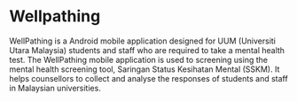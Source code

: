 # Wellpathing

WellPathing is a Android mobile application designed for UUM (Universiti Utara Malaysia) students and staff who are required to take a mental health test. The WellPathing mobile application is used to screening using the mental health screening tool, Saringan Status Kesihatan Mental (SSKM). It helps counsellors to collect and analyse the responses of students and staff in Malaysian universities. 






